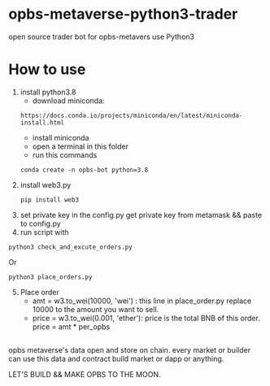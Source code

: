 # opbs-metaverse-python3-trader
open source trader bot for opbs-metavers use Python3

# How to use 
1. install python3.8
    - download miniconda:
    ```
    https://docs.conda.io/projects/miniconda/en/latest/miniconda-install.html
    ```
    - install miniconda 
    - open a terminal in this folder
    - run this commands
    ```
    conda create -n opbs-bot python=3.8
    ```
2. install web3.py
    ```
    pip install web3
    ```
3. set private key in the config.py
    get private key from metamask && paste to config.py
4. run script with
```
python3 check_and_excute_orders.py
```
Or
```
python3 place_orders.py
```

5. Place order
    - amt = w3.to_wei(10000, 'wei') : this line in place_order.py replace 10000 to the amount you want to sell.
    - price = w3.to_wei(0.001, 'ether'): price is the total BNB of this order. price = amt * per_opbs

##
opbs metaverse's data open and store on chain. every market or builder can use this data and contract build market or dapp or anything. 

LET'S BUILD && MAKE OPBS TO THE MOON.
